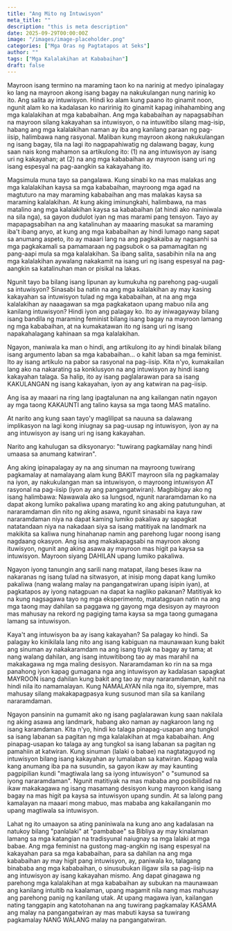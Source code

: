 ```yaml
---
title: "Ang Mito ng Intuwisyon"
meta_title: ""
description: "this is meta description"
date: 2025-09-29T00:00:00Z
image: "/images/image-placeholder.png"
categories: ["Mga Oras ng Pagtatapos at Seks"]
author: ""
tags: ["Mga Kalalakihan at Kababaihan"]
draft: false
---
```


Mayroon isang termino na maraming taon ko na narinig at medyo ipinalagay ko lang na mayroon akong isang bagay na nakukulangan nung narinig ko ito. Ang salita ay intuwisyon. Hindi ko alam kung paano ito ginamit noon, ngunit alam ko na kadalasan ko naririnig ito ginamit kapag inihahambing ang mga kalalakihan at mga kababaihan. Ang mga kababaihan ay napagsabihan na mayroon silang kakayahan sa intuwisyon, o na intuwitibo silang mag-isip, habang ang mga kalalakihan naman ay iba ang kanilang paraan ng pag-iisip, halimbawa nang rasyonal. Maliban kung mayroon akong nakukulangan ng isang bagay, tila na lagi ito nagpapahiwatig ng dalawang bagay, kung saan nais kong mahamon sa artikulong ito: (1) na ang intuwisyon ay isang uri ng kakayahan; at (2) na ang mga kababaihan ay mayroon isang uri ng isang espesyal na pag-aangkin sa kakayahang ito.  
  
Magsimula muna tayo sa pangalawa. Kung sinabi ko na mas malakas ang mga kalalakihan kaysa sa mga kababaihan, mayroong mga agad na magtuturo na may maraming kababaihan ang mas malakas kaysa sa maraming kalalakihan. At kung aking iminungkahi, halimbawa, na mas matalino ang mga kalalakihan kaysa sa kababaihan (at hindi ako naniniwala na sila nga), sa gayon dudulot iyan ng mas marami pang tensyon. Tayo ay mapapagsabihan na ang katalinuhan ay maaaring masukat sa maraming iba't ibang anyo, at kung ang mga kababaihan ay hindi lumago nang sapat sa anumang aspeto, ito ay maaari lang na ang pagkakaiba ay nagsanhi sa mga pagkakamali sa pamamaraan ng pagsubok o sa pamamagitan ng pang-aapi mula sa mga kalalakihan. Sa ibang salita, sasabihin nila na ang mga kalalakihan aywalang nakakamit na isang uri ng isang espesyal na pag-aangkin sa katalinuhan man or pisikal na lakas.  
  
Ngunit tayo ba bilang isang lipunan ay kumukuha ng parehong pag-uugali sa intuwisyon? Sinasabi ba natin na ang mga kalalakihan ay may kasing kakayahan sa intuwisyon tulad ng mga kababaihan, at na ang mga kalalakihan ay naaagawan sa mga pagkakataon upang mabuo nila ang kanilang intuwisyon? Hindi iyon ang palagay ko. Ito ay iniwagayway bilang isang bandila ng maraming feminist bilang isang bagay na mayroon lamang ng mga kababaihan, at na kumakatawan ito ng isang uri ng isang napakahalagang kahinaan sa mga kalalakihan.  
  
Ngayon, maniwala ka man o hindi, ang artikulong ito ay hindi binalak bilang isang argumento laban sa mga kababaihan... o kahit laban sa mga feminist. Ito ay isang artikulo na pabor sa rasyonal na pag-iisip. Kita n'yo, kumakailan lang ako na nakarating sa konklusyon na ang intuwisyon ay hindi isang kakayahan talaga. Sa halip, ito ay isang paglalarawan para sa isang KAKULANGAN ng isang kakayahan, iyon ay ang katwiran na pag-iisip.  
  
Ang isa ay maaari na ring lang ipagtalunan na ang kailangan natin ngayon ay mga taong KAKAUNTI ang talino kaysa sa mga taong MAS matalino.  
  
At narito ang kung saan tayo'y maglilipat sa nauuna sa dalawang implikasyon na lagi kong iniugnay sa pag-uusap ng intuwisyon, iyon ay na ang intuwisyon ay isang uri ng isang kakayahan.  
  
Narito ang kahulugan sa diksyonaryo: "tuwirang pagkamálay nang hindi umaasa sa anumang katwiran".  
  
Ang aking ipinapalagay ay na ang sinuman na mayroong tuwirang pagkamalay at namalayang alam kung BAKIT mayroon sila ng pagkamalay na iyon, ay nakukulangan man sa intuwisyon, o mayroong intuwisyon AT rasyonal na pag-iisip (iyon ay ang pangangatwiran). Magbibigay ako ng isang halimbawa: Nawawala ako sa lungsod, ngunit nararamdaman ko na dapat akong lumiko pakaliwa upang marating ko ang aking patutunguhan, at nararamdaman din nito ng aking asawa, ngunit sinasabi na kaya raw nararamdaman niya na dapat kaming lumiko pakaliwa ay sapagkat natatandaan niya na nakadaan siya sa isang matitiyak na landmark na makikita sa kaliwa nung hinahanap namin ang parehong lugar noong isang nagdaang okasyon. Ang isa ang makakapagsabi na mayroon akong ituwisyon, ngunit ang aking asawa ay mayroon mas higit pa kaysa sa intuwisyon. Mayroon siyang DAHILAN upang lumiko pakaliwa.  
  
Ngayon iyong tanungin ang sarili nang matapat, ilang beses ikaw na nakaranas ng isang tulad na sitwasyon, at inisip mong dapat kang lumiko pakaliwa (nang walang malay na pangangatwiran upang isipin iyan), at pagkatapos ay iyong natagpuan na dapat ka nagliko pakanan? Matitiyak ko na kung nagsagawa tayo ng mga eksperimento, matatagpuan natin na ang mga taong may dahilan sa paggawa ng gayong mga desisyon ay mayroon mas mahusay na rekord ng pagiging tama kaysa sa mga taong gumagana lamang sa intuwisyon.  
  
Kaya't ang intuwisyon ba ay isang kakayahan? Sa palagay ko hindi. Sa palagay ko kinikilala lang nito ang isang kabiguan na maunawaan kung bakit ang sinuman ay nakakaramdam na ang isang tiyak na bagay ay tama; at nang walang dahilan, ang isang intuwitibong tao ay mas marahil na makakagawa ng mga maling desisyon. Nararamdaman ko rin na sa mga panahong iyon kapag gumagana nga ang intuwisyon ay kadalasan sapagkat MAYROON isang dahilan kung bakit ang tao ay may nararamdaman, kahit na hindi nila ito namamalayan. Kung NAMALAYAN nila nga ito, siyempre, mas mahusay silang makakapagpasya kung susunod man sila sa kanilang nararamdaman.  
  
Ngayon pansinin na gumamit ako ng isang paglalarawan kung saan nakilala ng aking asawa ang landmark, habang ako naman ay nagkaroon lang ng isang karamdaman. Kita n'yo, hindi ko talaga pinapag-usapan ang tungkol sa isang labanan sa pagitan ng mga kalalakihan at mga kababaihan. Ang pinapag-usapan ko talaga ay ang tungkol sa isang labanan sa pagitan ng pamahiin at katwiran. Kung sinuman (lalaki o babae) na nagtataguyod ng intuwisyon bilang isang kakayahan ay lumalaban sa katwiran. Kapag wala kang anumang iba pa na susundin, sa gayon ikaw ay may kaunting pagpipilian kundi "magtiwala lang sa iyong intuwisyon" o "sumunod sa iyong nararamdaman". Ngunit matitiyak na mas mababa ang posibilidad na ikaw makakagawa ng isang masamang desisyon kung mayroon kang isang bagay na mas higit pa kaysa sa intuwisyon upang sundin. At sa lalong pang kamalayan na maaari mong mabuo, mas mababa ang kakailanganin mo upang magtiwala sa intuwisyon.  
  
Lahat ng ito umaayon sa ating paniniwala na kung ano ang kadalasan na natukoy bilang "panlalaki" at "pambabae" sa Bibliya ay may kinalaman lamang sa mga katangian na tradisyunal naiugnay sa mga lalaki at mga babae. Ang mga feminist na gustong mag-angkin ng isang espesyal na kakayahan para sa mga kababaihan, para sa dahilan na ang mga kababaihan ay may higit pang intuwisyon, ay, paniwala ko, talagang binababa ang mga kababaihan, o sinusubukan iligaw sila sa pag-iisip na ang intuwisyon ay isang kakayahan mismo. Ang dapat ginagawa ng parehong mga kalalakihan at mga kababaihan ay subukan na maunawaan ang kanilang intuitib na kaalaman, upang magamit nila nang mas mahusay ang parehong panig ng kanilang utak. At upang magawa iyan, kailangan nating tanggapin ang katotohanan na ang tuwirang pagkamalay KASAMA ang malay na pangangatwiran ay mas mabuti kaysa sa tuwirang pagkamalay NANG WALANG malay na pangangatwiran.
